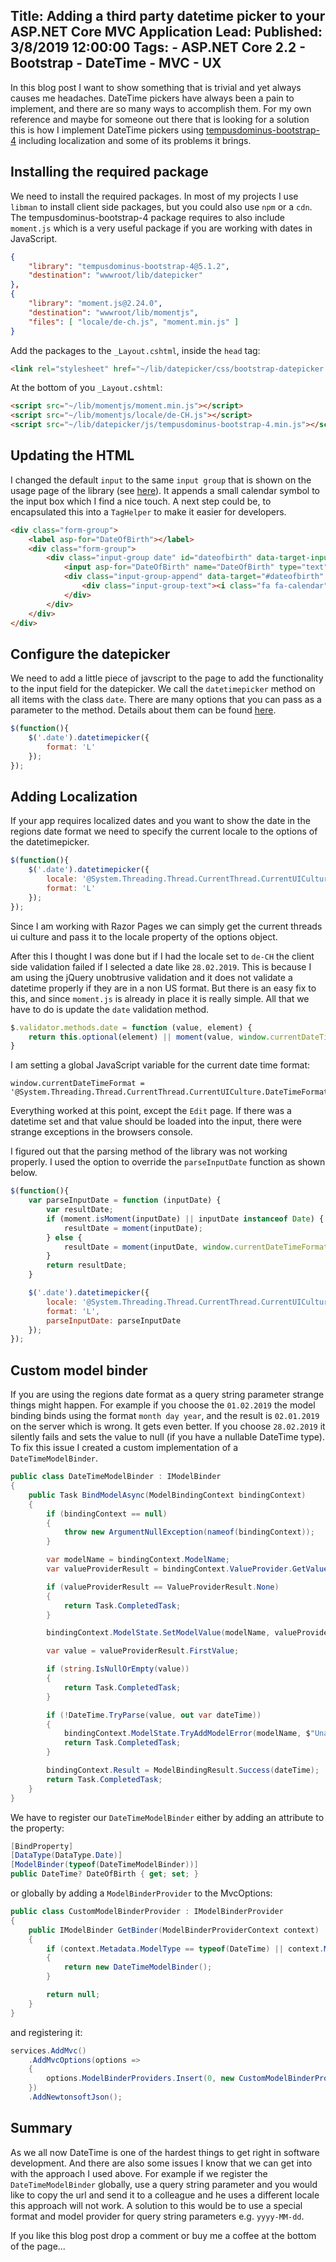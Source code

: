 Title: Adding a third party datetime picker to your ASP.NET Core MVC Application
Lead: 
Published: 3/8/2019 12:00:00
Tags:
    - ASP.NET Core 2.2
    - Bootstrap
    - DateTime
    - MVC
    - UX
---

In this blog post I want to show something that is trivial and yet always causes me headaches. DateTime pickers have always been a pain to implement, and there are so many ways to accomplish them. For my own reference and maybe for someone out there that is looking for a solution this is how I implement DateTime pickers using [tempusdominus-bootstrap-4](https://tempusdominus.github.io/bootstrap-4/Usage/) including localization and some of its problems it brings.

## Installing the required package 
We need to install the required packages. In most of my projects I use `libman` to install client side packages, but you could also use `npm` or a `cdn`. The tempusdominus-bootstrap-4 package requires to also include `moment.js` which is a very useful package if you are working with dates in JavaScript.

```json 
{
    "library": "tempusdominus-bootstrap-4@5.1.2",
    "destination": "wwwroot/lib/datepicker"
},
{
    "library": "moment.js@2.24.0",
    "destination": "wwwroot/lib/momentjs",
    "files": [ "locale/de-ch.js", "moment.min.js" ]
}
```

Add the packages to the `_Layout.cshtml`, inside the `head` tag:

```html
<link rel="stylesheet" href="~/lib/datepicker/css/bootstrap-datepicker.min.css" />
```

At the bottom of you `_Layout.cshtml`:

```html
<script src="~/lib/momentjs/moment.min.js"></script>
<script src="~/lib/momentjs/locale/de-CH.js"></script>
<script src="~/lib/datepicker/js/tempusdominus-bootstrap-4.min.js"></script>
```

## Updating the HTML
I changed the default `input` to the same `input group` that is shown on the usage page of the library (see [here](https://tempusdominus.github.io/bootstrap-4/Usage/)). It appends a small calendar symbol to the input box which I find a nice touch. A next step could be, to encapsulated this into a `TagHelper` to make it easier for developers.

```html
<div class="form-group">
    <label asp-for="DateOfBirth"></label>
    <div class="form-group">
        <div class="input-group date" id="dateofbirth" data-target-input="nearest">
            <input asp-for="DateOfBirth" name="DateOfBirth" type="text" class="form-control datetimepicker-input" data-target="#dateofbirth"/>
            <div class="input-group-append" data-target="#dateofbirth" data-toggle="datetimepicker">
                <div class="input-group-text"><i class="fa fa-calendar"></i></div>
            </div>
        </div>
    </div>
</div>
```

## Configure the datepicker
We need to add a little piece of javscript to the page to add the functionality to the input field for the datepicker. We call the `datetimepicker` method on all items with the class `date`. There are many options that you can pass as a parameter to the method. Details about them can be found [here](https://tempusdominus.github.io/bootstrap-4/Options/).

```js
$(function(){
    $('.date').datetimepicker({
        format: 'L'
    });
});
```

## Adding Localization
If your app requires localized dates and you want to show the date in the regions date format we need to specify the current locale to the options of the datetimepicker.

```js
$(function(){
    $('.date').datetimepicker({
        locale: '@System.Threading.Thread.CurrentThread.CurrentUICulture.Name',
        format: 'L'
    });
});
```

Since I am working with Razor Pages we can simply get the current threads ui culture and pass it to the locale property of the options object.

After this I thought I was done but if I had the locale set to `de-CH` the client side validation failed if I selected a date like `28.02.2019`. This is because I am using the jQuery unobtrusive validation and it does not validate a datetime properly if they are in a non US format. But there is an easy fix to this, and since `moment.js` is already in place it is really simple. All that we have to do is update the `date` validation method.

```js
$.validator.methods.date = function (value, element) {
    return this.optional(element) || moment(value, window.currentDateTimeFormat, true).isValid();
}
```

I am setting a global JavaScript variable for the current date time format:

```
window.currentDateTimeFormat = '@System.Threading.Thread.CurrentThread.CurrentUICulture.DateTimeFormat.ShortDatePattern.ToUpper()';
```

Everything worked at this point, except the `Edit` page. If there was a datetime set and that value should be loaded into the input, there were strange exceptions in the browsers console.

I figured out that the parsing method of the library was not working properly. I used the option to override the `parseInputDate` function as shown below. 

```js
$(function(){
    var parseInputDate = function (inputDate) {
        var resultDate;
        if (moment.isMoment(inputDate) || inputDate instanceof Date) {
            resultDate = moment(inputDate);
        } else {
            resultDate = moment(inputDate, window.currentDateTimeFormat);
        }
        return resultDate;
    }

    $('.date').datetimepicker({
        locale: '@System.Threading.Thread.CurrentThread.CurrentUICulture.Name',
        format: 'L',
        parseInputDate: parseInputDate
    });
});
```

## Custom model binder
If you are using the regions date format as a query string parameter strange things might happen. For example if you choose the `01.02.2019` the model binding binds using the format `month day year`, and the result is `02.01.2019` on the server which is wrong. It gets even better. If you choose `28.02.2019` it silently fails and sets the value to null (if you have a nullable DateTime type). To fix this issue I created a custom implementation of a `DateTimeModelBinder`.

```csharp
public class DateTimeModelBinder : IModelBinder 
{ 
    public Task BindModelAsync(ModelBindingContext bindingContext) 
    {
        if (bindingContext == null)
        {
            throw new ArgumentNullException(nameof(bindingContext)); 
        }

        var modelName = bindingContext.ModelName; 
        var valueProviderResult = bindingContext.ValueProvider.GetValue(modelName); 

        if (valueProviderResult == ValueProviderResult.None) 
        {
            return Task.CompletedTask; 
        }

        bindingContext.ModelState.SetModelValue(modelName, valueProviderResult); 

        var value = valueProviderResult.FirstValue; 

        if (string.IsNullOrEmpty(value)) 
        { 
            return Task.CompletedTask; 
        }

        if (!DateTime.TryParse(value, out var dateTime)) 
        { 
            bindingContext.ModelState.TryAddModelError(modelName, $"Unable to parse {value} to datetime"); 
            return Task.CompletedTask; 
        } 

        bindingContext.Result = ModelBindingResult.Success(dateTime); 
        return Task.CompletedTask; 
    } 
}
```

We have to register our `DateTimeModelBinder` either by adding an attribute to the property:

```csharp
[BindProperty]
[DataType(DataType.Date)]
[ModelBinder(typeof(DateTimeModelBinder))]
public DateTime? DateOfBirth { get; set; }
```

or globally by adding a `ModelBinderProvider` to the MvcOptions:

```csharp
public class CustomModelBinderProvider : IModelBinderProvider
{
    public IModelBinder GetBinder(ModelBinderProviderContext context)
    {
        if (context.Metadata.ModelType == typeof(DateTime) || context.Metadata.ModelType == typeof(DateTime?))
        {
            return new DateTimeModelBinder();
        }

        return null;
    }
}
```

and registering it:

```csharp
services.AddMvc()
    .AddMvcOptions(options =>
    {
        options.ModelBinderProviders.Insert(0, new CustomModelBinderProvider());
    })
    .AddNewtonsoftJson();
```

## Summary
As we all now DateTime is one of the hardest things to get right in software development. And there are also some issues I know that we can get into with the approach I used above. For example if we register the `DateTimeModelBinder` globally, use a query string parameter and you would like to copy the url and send it to a colleague and he uses a different locale this approach will not work. A solution to this would be to use a special format and model provider for query string parameters e.g. `yyyy-MM-dd`.

If you like this blog post drop a comment or buy me a coffee at the bottom of the page...

